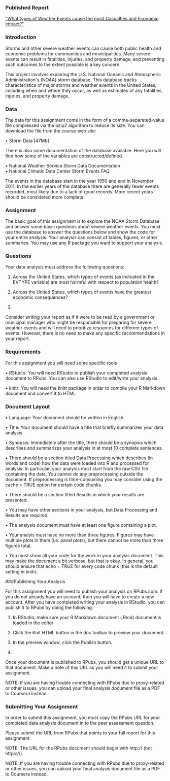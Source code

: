 
### Published Report

["What types of Weather Events cause the most Casualties and Economic Impact?"](http://rpubs.com/timwise/57056)


### Introduction
Storms and other severe weather events can cause both public health and economic problems for communities and municipalities. Many severe events can result in fatalities, injuries, and property damage, and preventing such outcomes to the extent possible is a key concern.

This project involves exploring the U.S. National Oceanic and Atmospheric Administration's (NOAA) storm database. This database tracks characteristics of major storms and weather events in the United States, including when and where they occur, as well as estimates of any fatalities, injuries, and property damage.

### Data
The data for this assignment come in the form of a comma-separated-value file compressed via the bzip2 algorithm to reduce its size. You can download the file from the course web site: 

•	Storm Data [47Mb] 

There is also some documentation of the database available. Here you will find how some of the variables are constructed/defined. 
 
•	National Weather Service Storm Data Documentation  
•	National Climatic Data Center Storm Events FAQ  

The events in the database start in the year 1950 and end in November 2011. In the earlier years of the database there are generally fewer events recorded, most likely due to a lack of good records. More recent years should be considered more complete.

### Assignment

The basic goal of this assignment is to explore the NOAA Storm Database and answer some basic questions about severe weather events. You must use the database to answer the questions below and show the code for your entire analysis. Your analysis can consist of tables, figures, or other summaries. You may use any R package you want to support your analysis.

### Questions
Your data analysis must address the following questions: 

1.	Across the United States, which types of events (as indicated in the EVTYPE variable) are most harmful with respect to population health?  

2.	Across the United States, which types of events have the greatest economic consequences?  
3.	
Consider writing your report as if it were to be read by a government or municipal manager who might be responsible for preparing for severe weather events and will need to prioritize resources for different types of events. However, there is no need to make any specific recommendations in your report.

### Requirements
For this assignment you will need some specific tools

•	RStudio: You will need RStudio to publish your completed analysis document to RPubs. You can also use RStudio to edit/write your analysis.  

•	knitr: You will need the knitr package in order to compile your R Markdown document and convert it to HTML  

### Document Layout

•	Language: Your document should be written in English.
  
•	Title: Your document should have a title that briefly summarizes your data analysis  

•	Synopsis: Immediately after the title, there should be a synopsis which describes and summarizes your analysis in at most 10 complete sentences.  

•	There should be a section titled Data Processing which describes (in words and code) how the data were loaded into R and processed for analysis. In particular, your analysis must start from the raw CSV file containing the data. You cannot do any preprocessing outside the document. If preprocessing is time-consuming you may consider using the cache = TRUE option for certain code chunks. 
 
•	There should be a section titled Results in which your results are presented. 
 
•	You may have other sections in your analysis, but Data Processing and Results are required.

•	The analysis document must have at least one figure containing a plot.  

•	Your analyis must have no more than three figures. Figures may have multiple plots in them (i.e. panel plots), but there cannot be more than three figures total.  

•	You must show all your code for the work in your analysis document. This may make the document a bit verbose, but that is okay. In general, you should ensure that echo = TRUE for every code chunk (this is the default setting in knitr).  

###Publishing Your Analysis

For this assignment you will need to publish your analysis on RPubs.com. If you do not already have an account, then you will have to create a new account. After you have completed writing your analysis in RStudio, you can publish it to RPubs by doing the following:  

1.	In RStudio, make sure your R Markdown document (.Rmd) document is loaded in the editor  

2.	Click the Knit HTML button in the doc toolbar to preview your document.  

3.	In the preview window, click the Publish button.  
4.	
Once your document is published to RPubs, you should get a unique URL to that document. Make a note of this URL as you will need it to submit your assignment.  

NOTE: If you are having trouble connecting with RPubs due to proxy-related or other issues, you can upload your final analysis document file as a PDF to Coursera instead.  

### Submitting Your Assignment

In order to submit this assignment, you must copy the RPubs URL for your completed data analysis document in to the peer assessment question.  

Please submit the URL from RPubs that points to your full report for this assignment. 

NOTE: The URL for the RPubs document should begin with http:// (not https://)

NOTE: If you are having trouble connecting with RPubs due to proxy-related or other issues, you can upload your final analysis document file as a PDF to Coursera instead.
